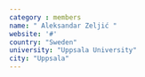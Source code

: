 ```yaml
---
category : members
name: " Aleksandar Zeljić " 
website: '#'
country: "Sweden"
university: "Uppsala University"
city: "Uppsala"
---
```


